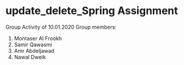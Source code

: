 # update_delete_Spring Assignment
Group Activity of 10.01.2020
Group members:
1. Montaser Al Frookh
2. Samir Qawasmi
3. Amr Abdeljawad
4. Nawal Dweik
